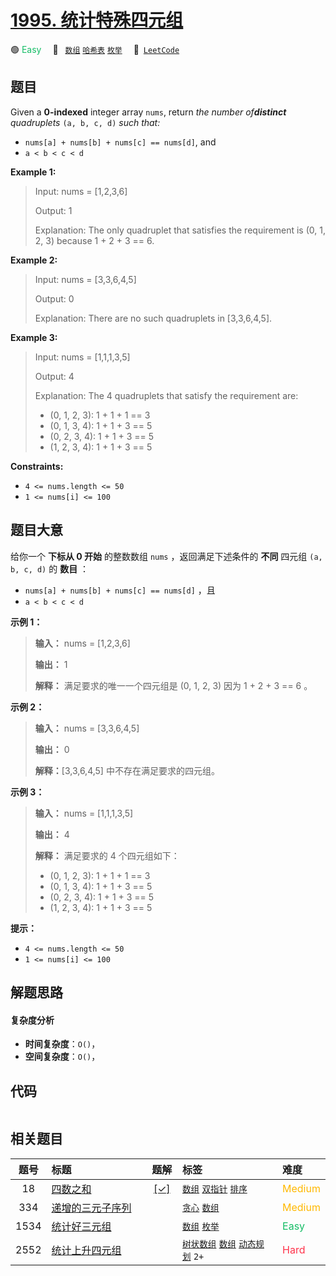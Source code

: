 # [1995. 统计特殊四元组](https://leetcode.com/problems/count-special-quadruplets)

🟢 <font color=#15bd66>Easy</font>&emsp; 🔖&ensp; [`数组`](/tag/array.md) [`哈希表`](/tag/hash-table.md) [`枚举`](/tag/enumeration.md)&emsp; 🔗&ensp;[`LeetCode`](https://leetcode.com/problems/count-special-quadruplets)

## 题目

Given a **0-indexed** integer array `nums`, return _the number of**distinct**
quadruplets_ `(a, b, c, d)` _such that:_

  * `nums[a] + nums[b] + nums[c] == nums[d]`, and
  * `a < b < c < d`



**Example 1:**

> Input: nums = [1,2,3,6]
> 
> Output: 1
> 
> Explanation: The only quadruplet that satisfies the requirement is (0, 1, 2, 3) because 1 + 2 + 3 == 6.

**Example 2:**

> Input: nums = [3,3,6,4,5]
> 
> Output: 0
> 
> Explanation: There are no such quadruplets in [3,3,6,4,5].

**Example 3:**

> Input: nums = [1,1,1,3,5]
> 
> Output: 4
> 
> Explanation: The 4 quadruplets that satisfy the requirement are:
> - (0, 1, 2, 3): 1 + 1 + 1 == 3
> - (0, 1, 3, 4): 1 + 1 + 3 == 5
> - (0, 2, 3, 4): 1 + 1 + 3 == 5
> - (1, 2, 3, 4): 1 + 1 + 3 == 5

**Constraints:**

  * `4 <= nums.length <= 50`
  * `1 <= nums[i] <= 100`


## 题目大意

给你一个 **下标从 0 开始** 的整数数组 `nums` ，返回满足下述条件的 **不同** 四元组 `(a, b, c, d)` 的 **数目** ：

  * `nums[a] + nums[b] + nums[c] == nums[d]` ，且
  * `a < b < c < d`



**示例 1：**

> 
> 
> 
> 
> 
> **输入：** nums = [1,2,3,6]
> 
> **输出：** 1
> 
> **解释：** 满足要求的唯一一个四元组是 (0, 1, 2, 3) 因为 1 + 2 + 3 == 6 。
> 
> 

**示例 2：**

> 
> 
> 
> 
> 
> **输入：** nums = [3,3,6,4,5]
> 
> **输出：** 0
> 
> **解释：**[3,3,6,4,5] 中不存在满足要求的四元组。
> 
> 

**示例 3：**

> 
> 
> 
> 
> 
> **输入：** nums = [1,1,1,3,5]
> 
> **输出：** 4
> 
> **解释：** 满足要求的 4 个四元组如下：
> - (0, 1, 2, 3): 1 + 1 + 1 == 3
> - (0, 1, 3, 4): 1 + 1 + 3 == 5
> - (0, 2, 3, 4): 1 + 1 + 3 == 5
> - (1, 2, 3, 4): 1 + 1 + 3 == 5
> 
> 



**提示：**

  * `4 <= nums.length <= 50`
  * `1 <= nums[i] <= 100`


## 解题思路

#### 复杂度分析

- **时间复杂度**：`O()`，
- **空间复杂度**：`O()`，

## 代码

```javascript

```

## 相关题目

<!-- prettier-ignore -->
| 题号 | 标题 | 题解 | 标签 | 难度 |
| :------: | :------ | :------: | :------ | :------ |
| 18 | [四数之和](https://leetcode.com/problems/4sum) | [[✓]](/problem/0018.md) |  [`数组`](/tag/array.md) [`双指针`](/tag/two-pointers.md) [`排序`](/tag/sorting.md) | <font color=#ffb800>Medium</font> |
| 334 | [递增的三元子序列](https://leetcode.com/problems/increasing-triplet-subsequence) |  |  [`贪心`](/tag/greedy.md) [`数组`](/tag/array.md) | <font color=#ffb800>Medium</font> |
| 1534 | [统计好三元组](https://leetcode.com/problems/count-good-triplets) |  |  [`数组`](/tag/array.md) [`枚举`](/tag/enumeration.md) | <font color=#15bd66>Easy</font> |
| 2552 | [统计上升四元组](https://leetcode.com/problems/count-increasing-quadruplets) |  |  [`树状数组`](/tag/binary-indexed-tree.md) [`数组`](/tag/array.md) [`动态规划`](/tag/dynamic-programming.md) `2+` | <font color=#ff334b>Hard</font> |

<style>
.blue {
    background-color: #096dd9;
    padding: 0.25rem 0.5rem;
    margin: 0;
    font-size: 0.85em;
    border-radius: 3px;
    color: white;
    font-weight: 500;
}
table th:first-of-type { width: 10%; }
table th:nth-of-type(2) { width: 35%; }
table th:nth-of-type(3) { width: 10%; }
table th:nth-of-type(4) { width: 35%; }
table th:nth-of-type(5) { width: 10%; }
</style>
